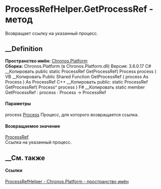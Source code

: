 # ProcessRefHelper.GetProcessRef - метод
Возвращает ссылку на указанный процесс.
## __Definition
 **Пространство имён:** [Chronos.Platform](N_Chronos_Platform.htm)  
 **Сборка:** Chronos.Platform (в Chronos.Platform.dll) Версия: 3.6.0.17
C# __Копировать
     public static ProcessRef GetProcessRef(
    	Process process
    )
VB __Копировать
     Public Shared Function GetProcessRef ( 
    	process As Process
    ) As ProcessRef
C++ __Копировать
     public:
    static ProcessRef GetProcessRef(
    	Process^ process
    )
F# __Копировать
     static member GetProcessRef : 
            process : Process -> ProcessRef 
#### Параметры
process
[Process](https://learn.microsoft.com/dotnet/api/system.diagnostics.process)
    Процесс, для которого возвращается ссылка.
#### Возвращаемое значение
[ProcessRef](T_Chronos_Platform_Processes_ProcessRef.htm)  
Ссылка на указанный процесс.
##  __См. также
#### Ссылки
[ProcessRefHelper - ](T_Chronos_Platform_ProcessRefHelper.htm)
[Chronos.Platform - пространство имён](N_Chronos_Platform.htm)
